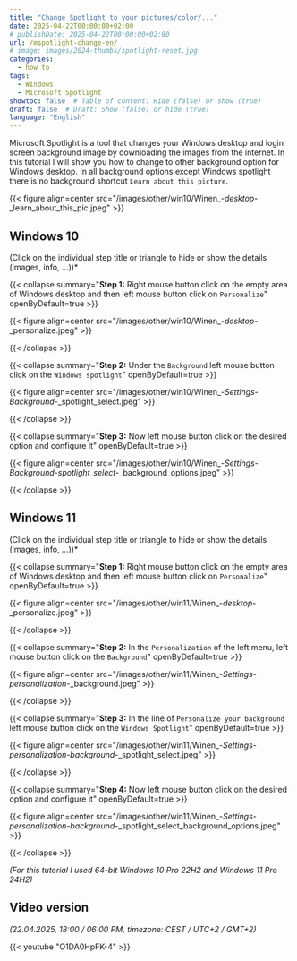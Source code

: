 ```yaml
---
title: "Change Spotlight to your pictures/color/..."
date: 2025-04-22T00:00:00+02:00
# publishDate: 2025-04-22T00:00:00+02:00
url: /mspotlight-change-en/
# image: images/2024-thumbs/spotlight-reset.jpg
categories: 
  - how to
tags: 
  - Windows
  - Microsoft Spotlight
showtoc: false  # Table of content: Hide (false) or show (true)
draft: false  # Draft: Show (false) or hide (true)
language: "English"
---
```


Microsoft Spotlight is a tool that changes your Windows desktop and login screen background image by downloading the images from the internet. In this tutorial I will show you how to change to other background option for Windows desktop. In all background options except Windows spotlight there is no background shortcut `Learn about this picture`. 

  {{< figure align=center src="/images/other/win10/Winen_-_desktop_-_learn_about_this_pic.jpeg" >}}

## Windows 10

(Click on the individual step title or triangle to hide or show the details (images, info, ...))*

{{< collapse summary="**Step 1:** Right mouse button click on the empty area of Windows desktop and then left mouse button click on `Personalize`" openByDefault=true >}}

  {{< figure align=center src="/images/other/win10/Winen_-_desktop_-_personalize.jpeg" >}}

{{< /collapse >}}

{{< collapse summary="**Step 2:** Under the `Background` left mouse button click on the `Windows spotlight`" openByDefault=true >}}

  {{< figure align=center src="/images/other/win10/Winen_-_Settings_-_Background_-_spotlight_select.jpeg" >}}

{{< /collapse >}}

{{< collapse summary="**Step 3:** Now left mouse button click on the desired option and configure it" openByDefault=true >}}

  {{< figure align=center src="/images/other/win10/Winen_-_Settings_-_Background_-_spotlight_select_-_background_options.jpeg" >}}

{{< /collapse >}}

## Windows 11

(Click on the individual step title or triangle to hide or show the details (images, info, ...))*

{{< collapse summary="**Step 1:** Right mouse button click on the empty area of Windows desktop and then left mouse button click on `Personalize`" openByDefault=true >}}

  {{< figure align=center src="/images/other/win11/Winen_-_desktop_-_personalize.jpeg" >}}

{{< /collapse >}}

{{< collapse summary="**Step 2:** In the `Personalization` of the left menu, left mouse button click on the `Background`" openByDefault=true >}}

  {{< figure align=center src="/images/other/win11/Winen_-_Settings_-_personalization_-_background.jpeg" >}}

{{< /collapse >}}

{{< collapse summary="**Step 3:** In the line of `Personalize your background` left mouse button click on the `Windows Spotlight`" openByDefault=true >}}

  {{< figure align=center src="/images/other/win11/Winen_-_Settings_-_personalization_-_background_-_spotlight_select.jpeg" >}}

{{< /collapse >}}

{{< collapse summary="**Step 4:** Now left mouse button click on the desired option and configure it" openByDefault=true >}}

  {{< figure align=center src="/images/other/win11/Winen_-_Settings_-_personalization_-_background_-_spotlight_select_background_options.jpeg" >}}

{{< /collapse >}}

*(For this tutorial I used 64-bit Windows 10 Pro 22H2 and Windows 11 Pro 24H2)*

## Video version

*(22.04.2025, 18:00 / 06:00 PM, timezone: CEST / UTC+2 / GMT+2)*

{{< youtube "O1DA0HpFK-4" >}}